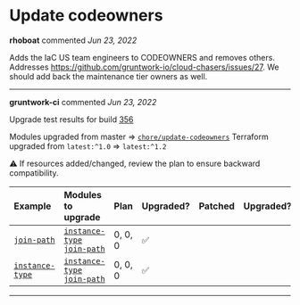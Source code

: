 # Update codeowners

**rhoboat** commented *Jun 23, 2022*

Adds the IaC US team engineers to CODEOWNERS and removes others. Addresses https://github.com/gruntwork-io/cloud-chasers/issues/27. We should add back the maintenance tier owners as well.
<br />
***


**gruntwork-ci** commented *Jun 23, 2022*

Upgrade test results for build [356](https://circleci.com/gh/gruntwork-io/terraform-aws-utilities/356)

Modules upgraded from master => [`chore/update-codeowners`](https://github.com/gruntwork-io/terraform-aws-utilities/tree/chore/update-codeowners/)
Terraform upgraded from `latest:^1.0` => `latest:^1.2`

⚠️ If resources added/changed, review the plan to ensure backward compatibility.

| Example | Modules to upgrade | Plan | Upgraded? | Patched | Upgraded? |
|:----|:----|:----|:----|:----|:----|
| [`join-path`](https://github.com/gruntwork-io/terraform-aws-utilities/tree/master/examples/join-path) | [`instance-type`](https://github.com/gruntwork-io/terraform-aws-utilities/tree/master/modules/instance-type)<br />[`join-path`](https://github.com/gruntwork-io/terraform-aws-utilities/tree/master/modules/join-path) | 0, 0, 0 | :white_check_mark: |  |  |
| [`instance-type`](https://github.com/gruntwork-io/terraform-aws-utilities/tree/master/examples/instance-type) | [`instance-type`](https://github.com/gruntwork-io/terraform-aws-utilities/tree/master/modules/instance-type)<br />[`join-path`](https://github.com/gruntwork-io/terraform-aws-utilities/tree/master/modules/join-path) | 0, 0, 0 | :white_check_mark: |  |  |


***

